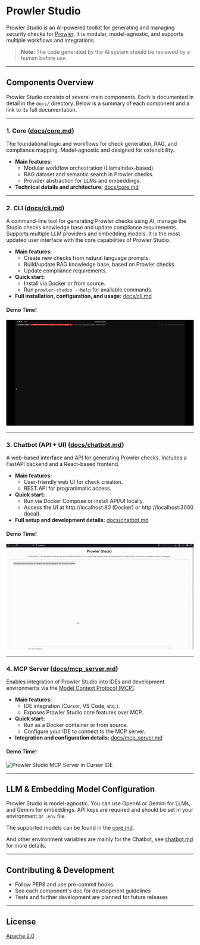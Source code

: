 # Prowler Studio

Prowler Studio is an AI-powered toolkit for generating and managing security checks for [Prowler](https://github.com/prowler-cloud/prowler). It is modular, model-agnostic, and supports multiple workflows and integrations.

> **Note:** The code generated by the AI system should be reviewed by a human before use.

---

## Components Overview

Prowler Studio consists of several main components. Each is documented in detail in the `docs/` directory. Below is a summary of each component and a link to its full documentation.

---

### 1. Core ([docs/core.md](docs/core.md))
The foundational logic and workflows for check generation, RAG, and compliance mapping. Model-agnostic and designed for extensibility.

- **Main features:**
  - Modular workflow orchestration (LlamaIndex-based).
  - RAG dataset and semantic search in Prowler checks.
  - Provider abstraction for LLMs and embeddings.
- **Technical details and architecture:** [docs/core.md](docs/core.md)

---

### 2. CLI ([docs/cli.md](docs/cli.md))
A command-line tool for generating Prowler checks using AI, manage the Studio checks knowledge base and update compliance requirements. Supports multiple LLM providers and embedding models.
It is the most updated user interface with the core capabilities of Prowler Studio.

- **Main features:**
  - Create new checks from natural language prompts.
  - Build/update RAG knowledge base, based on Prowler checks.
  - Update compliance requirements.
- **Quick start:**
  - Install via Docker or from source.
  - Run `prowler-studio --help` for available commands.
- **Full installation, configuration, and usage:** [docs/cli.md](docs/cli.md)

#### Demo Time!

![Prowler Studio CLI](docs/img/prowler_studio_cli_demo.gif)

---

### 3. Chatbot (API + UI) ([docs/chatbot.md](docs/chatbot.md))
A web-based interface and API for generating Prowler checks. Includes a FastAPI backend and a React-based frontend.

- **Main features:**
  - User-friendly web UI for check creation.
  - REST API for programmatic access.
- **Quick start:**
  - Run via Docker Compose or install API/UI locally.
  - Access the UI at http://localhost:80 (Docker) or http://localhost:3000 (local).
- **Full setup and development details:** [docs/chatbot.md](docs/chatbot.md)

#### Demo Time!

![Prowler Studio Chatbot](docs/img/prowler_studio_chatbot_demo.gif)

---

### 4. MCP Server ([docs/mcp_server.md](docs/mcp_server.md))
Enables integration of Prowler Studio into IDEs and development environments via the [Model Context Protocol (MCP)](https://modelcontextprotocol.io/).

- **Main features:**
  - IDE integration (Cursor, VS Code, etc.).
  - Exposes Prowler Studio core features over MCP.
- **Quick start:**
  - Run as a Docker container or from source.
  - Configure your IDE to connect to the MCP server.
- **Integration and configuration details:** [docs/mcp_server.md](docs/mcp_server.md)

#### Demo Time!

![Prowler Studio MCP Server in Cursor IDE](docs/img/prowler_studio_mcp_server_cursor_demo.gif)

---

## LLM & Embedding Model Configuration

Prowler Studio is model-agnostic. You can use OpenAI or Gemini for LLMs, and Gemini for embeddings. API keys are required and should be set in your environment or `.env` file.

The supported models can be found in the [core.md](docs/core.md#supported-llm-providers-and-models).

And other environment variables are mainly for the Chatbot, see [chatbot.md](docs/chatbot.md#environment-variables) for more details.

---

## Contributing & Development

- Follow PEP8 and use pre-commit hooks
- See each component's doc for development guidelines
- Tests and further development are planned for future releases

---

## License

[Apache 2.0](LICENSE)
